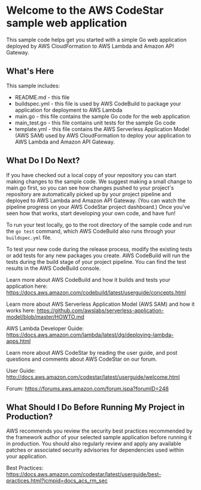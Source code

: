 Welcome to the AWS CodeStar sample web application
==================================================

This sample code helps get you started with a simple Go web application deployed by AWS CloudFormation to AWS Lambda and Amazon API Gateway.

What's Here
-----------

This sample includes:

* README.md - this file
* buildspec.yml - this file is used by AWS CodeBuild to package your
  application for deployment to AWS Lambda
* main.go - this file contains the sample Go code for the web application
* main_test.go - this file contains unit tests for the sample Go code
* template.yml - this file contains the AWS Serverless Application Model (AWS SAM) used
  by AWS CloudFormation to deploy your application to AWS Lambda and Amazon API
  Gateway.


What Do I Do Next?
------------------

If you have checked out a local copy of your repository you can start making
changes to the sample code.  We suggest making a small change to main.go first,
so you can see how changes pushed to your project's repository are automatically
picked up by your project pipeline and deployed to AWS Lambda and Amazon API Gateway.
(You can watch the pipeline progress on your AWS CodeStar project dashboard.)
Once you've seen how that works, start developing your own code, and have fun!

To run your test locally, go to the root directory of the sample code and
run the `go test` command, which AWS CodeBuild also runs through your
`buildspec.yml` file.

To test your new code during the release process, modify the existing tests or
add tests for any new packages you create. AWS CodeBuild will run the tests during
the build stage of your project pipeline. You can find the test results in the
AWS CodeBuild console.

Learn more about AWS CodeBuild and how it builds and tests your application here:
https://docs.aws.amazon.com/codebuild/latest/userguide/concepts.html

Learn more about AWS Serverless Application Model (AWS SAM) and how it works here:
https://github.com/awslabs/serverless-application-model/blob/master/HOWTO.md

AWS Lambda Developer Guide:
https://docs.aws.amazon.com/lambda/latest/dg/deploying-lambda-apps.html

Learn more about AWS CodeStar by reading the user guide, and post questions and
comments about AWS CodeStar on our forum.

User Guide: http://docs.aws.amazon.com/codestar/latest/userguide/welcome.html

Forum: https://forums.aws.amazon.com/forum.jspa?forumID=248

What Should I Do Before Running My Project in Production?
------------------

AWS recommends you review the security best practices recommended by the framework
author of your selected sample application before running it in production. You
should also regularly review and apply any available patches or associated security
advisories for dependencies used within your application.

Best Practices: https://docs.aws.amazon.com/codestar/latest/userguide/best-practices.html?icmpid=docs_acs_rm_sec
